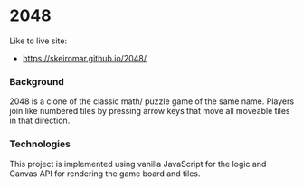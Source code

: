 # 2048

Like to live site:
- https://skeiromar.github.io/2048/

### Background

2048 is a clone of the classic math/ puzzle game of the same name. Players join like numbered tiles by pressing arrow keys that move all moveable tiles in that direction.

### Technologies

This project is implemented using vanilla JavaScript for the logic and Canvas API for rendering the game board and tiles.



